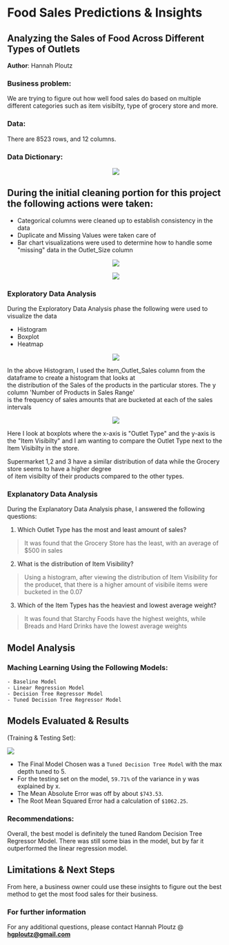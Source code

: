 # Food Sales Predictions & Insights
## Analyzing the Sales of Food Across Different Types of Outlets 

**Author**: Hannah Ploutz

### Business problem:

We are trying to figure out how well food sales do based on multiple different categories such as item visibilty, type of grocery store and more.


### Data:

There are 8523 rows, and 12 columns.

### Data Dictionary:

<p align = "center"> 
  <img src = "https://github.com/hgploutz/food-sales-predictions/blob/main/data_dictionary%20(1).png">
</p>

## During the initial cleaning portion for this project the following actions were taken:
- Categorical columns were cleaned up to establish consistency in the data
- Duplicate and Missing Values were taken care of
- Bar chart visualizations were used to determine how to handle some "missing" data in the Outlet_Size column

<p align = "center"> 
  <img src = "https://github.com/hgploutz/food-sales-predictions/blob/main/bar_chart_viz1.png">
</p>

<p align = "center"> 
  <img src = "https://github.com/hgploutz/food-sales-predictions/blob/main/bar_chart_viz2.png">
</p>

### Exploratory Data Analysis
During the Exploratory Data Analysis phase the following were used to visualize the data 
- Histogram
- Boxplot
- Heatmap

<p align = "center"> 
  <img src = "https://github.com/hgploutz/food-sales-predictions/blob/main/exploratory1.png">
</p>

In the above Histogram, I used the Item_Outlet_Sales column from the dataframe to create a histogram that looks at <br>
the distribution of the Sales of the products in the particular stores. The y column 'Number of Products in Sales Range' <br> 
is the frequency of sales amounts that are bucketed at each of the sales intervals <br>


<p align = "center"> 
  <img src = "https://github.com/hgploutz/food-sales-predictions/blob/main/exploratoryviz2.png">
</p>

Here I look at boxplots where the x-axis is "Outlet Type" and the y-axis is the "Item Visibilty" and I am wanting to compare the Outlet Type 
next to the Item Visibilty in the store. <br>

Supermarket 1,2 and 3 have a similar distribution of data while the Grocery store seems to have a higher degree <br> 
of item visibilty of their products compared to the other types. <br>

### Explanatory Data Analysis
During the Explanatory Data Analysis phase, I answered the following questions:

1. Which Outlet Type has the most and least amount of sales?
> It was found that the Grocery Store has the least, with an average of $500 in sales
2. What is the distribution of Item Visibility?
> Using a histogram, after viewing the distribution of Item Visibility for the producet, 
> that there is a higher amount of visibile items were bucketed in the 0.07
3. Which of the Item Types has the heaviest and lowest average weight?
> It was found that Starchy Foods have the highest weights, while Breads and Hard Drinks have the lowest average weights

## Model Analysis

 ### Maching Learning Using the Following Models:
    - Baseline Model 
    - Linear Regression Model
    - Decision Tree Regressor Model 
    - Tuned Decision Tree Regressor Model

## Models Evaluated & Results
(Training & Testing Set):

<p align = "left"> 
  <img src = "https://github.com/hgploutz/food-sales-predictions/blob/main/model_analysis.png">
</p>



- The Final Model Chosen was a `Tuned Decision Tree Model` with the max depth tuned to 5.
- For the testing set on the model, `59.71%` of the variance in y was explained by x. 
- The Mean Absolute Error was off by about `$743.53`.
- The Root Mean Squared Error had a calculation of `$1062.25`.


### Recommendations:

Overall, the best model is definitely the tuned Random Decision Tree Regressor Model. There was still some bias in the model, but by far it outperformed the linear regression model.


## Limitations & Next Steps

From here, a business owner could use these insights to figure out the best method to get the most food sales for their business.


### For further information


For any additional questions, please contact Hannah Ploutz @ **hgploutz@gmail.com**